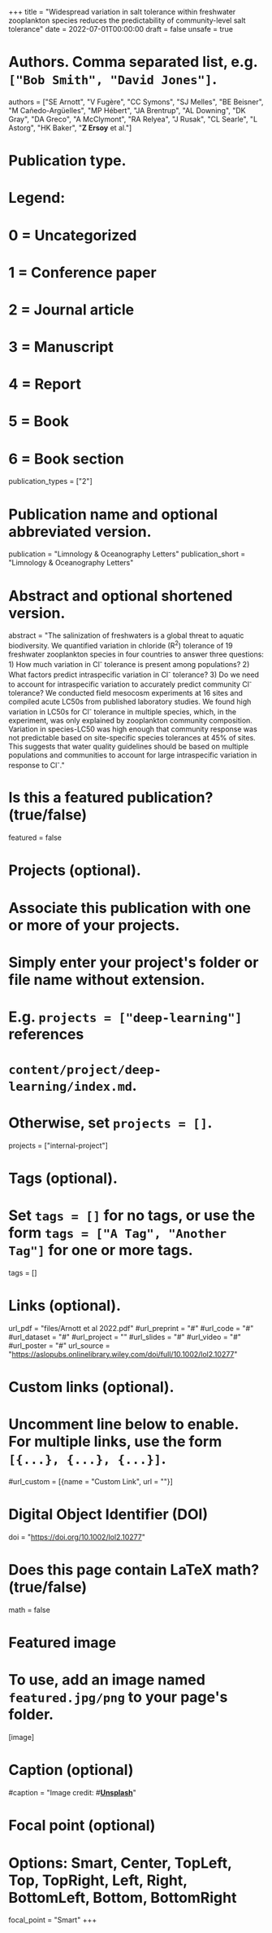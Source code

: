+++
title = "Widespread variation in salt tolerance within freshwater zooplankton species reduces the predictability of community-level salt tolerance"
date = 2022-07-01T00:00:00
draft = false
unsafe = true

# Authors. Comma separated list, e.g. `["Bob Smith", "David Jones"]`.
authors = ["SE Arnott", "V Fugère", "CC Symons", "SJ Melles", "BE Beisner", "M Cañedo-Argüelles", "MP Hébert", "JA Brentrup", "AL Downing", "DK Gray", "DA Greco", "A McClymont", "RA Relyea", "J Rusak", "CL Searle", "L Astorg", "HK Baker", "**Z Ersoy** et al."]

# Publication type.
# Legend:
# 0 = Uncategorized
# 1 = Conference paper
# 2 = Journal article
# 3 = Manuscript
# 4 = Report
# 5 = Book
# 6 = Book section
publication_types = ["2"]

# Publication name and optional abbreviated version.
publication = "Limnology & Oceanography Letters"
publication_short = "Limnology & Oceanography Letters"

# Abstract and optional shortened version.
abstract = "The salinization of freshwaters is a global threat to aquatic biodiversity. We quantified variation in chloride (R<sup>2</sup>) tolerance of 19 freshwater zooplankton species in four countries to answer three questions: 1) How much variation in Cl<sup>-</sup> tolerance is present among populations? 2) What factors predict intraspecific variation in Cl<sup>-</sup> tolerance? 3) Do we need to account for intraspecific variation to accurately predict community Cl<sup>-</sup> tolerance? We conducted field mesocosm experiments at 16 sites and compiled acute LC50s from published laboratory studies. We found high variation in LC50s for Cl<sup>-</sup> tolerance in multiple species, which, in the experiment, was only explained by zooplankton community composition. Variation in species-LC50 was high enough that community response was not predictable based on site-specific species tolerances at 45% of sites. This suggests that water quality guidelines should be based on multiple populations and communities to account for large intraspecific variation in response to Cl<sup>-</sup>."

# Is this a featured publication? (true/false)
featured = false

# Projects (optional).
#   Associate this publication with one or more of your projects.
#   Simply enter your project's folder or file name without extension.
#   E.g. `projects = ["deep-learning"]` references 
#   `content/project/deep-learning/index.md`.
#   Otherwise, set `projects = []`.
projects = ["internal-project"]

# Tags (optional).
#   Set `tags = []` for no tags, or use the form `tags = ["A Tag", "Another Tag"]` for one or more tags.
tags = []

# Links (optional).
url_pdf = "files/Arnott et al 2022.pdf"
#url_preprint = "#"
#url_code = "#"
#url_dataset = "#"
#url_project = ""
#url_slides = "#"
#url_video = "#"
#url_poster = "#"
url_source = "https://aslopubs.onlinelibrary.wiley.com/doi/full/10.1002/lol2.10277"

# Custom links (optional).
#   Uncomment line below to enable. For multiple links, use the form `[{...}, {...}, {...}]`.
#url_custom = [{name = "Custom Link", url = ""}]

# Digital Object Identifier (DOI)
doi = "https://doi.org/10.1002/lol2.10277"

# Does this page contain LaTeX math? (true/false)
math = false

# Featured image
# To use, add an image named `featured.jpg/png` to your page's folder. 
[image]
  # Caption (optional)
 #caption = "Image credit: #[**Unsplash**](https://unsplash.com/photos/pLCdAaMFLTE)"

  # Focal point (optional)
  # Options: Smart, Center, TopLeft, Top, TopRight, Left, Right, BottomLeft, Bottom, BottomRight
  focal_point = "Smart"
+++
